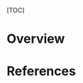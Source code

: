 [TOC]

# Overview


# References

[Wikipedia]: https://en.wikipedia.org/wiki/Vietnam
[tet-holiday]: http://quintessentialcollectionvietnam.com/lists/top-10-customs-for-the-tet-holiday-in-vietnam
